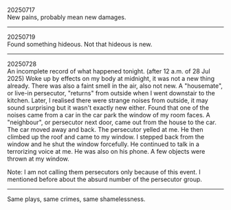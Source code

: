 20250717\
New pains, probably mean new damages.

---

20250719\
Found something hideous. Not that hideous is new.

---

20250728\
An incomplete record of what happened tonight. (after 12 a.m. of 28 Jul 2025)
Woke up by effects on my body at midnight, it was not a new thing already. There was also a faint smell in the air, also not new. A "housemate", or live-in persecutor, "returns" from outside when I went downstair to the kitchen. Later, I realised there were strange noises from outside, it may sound surprising but it wasn't exactly new either. Found that one of the noises came from a car in the car park the window of my room faces. A "neighbour", or persecutor next door, came out from the house to the car. The car moved away and back. The persecutor yelled at me. He then climbed up the roof and came to my window. I stepped back from the window and he shut the window forcefully. He continued to talk in a terrorizing voice at me. He was also on his phone. A few objects were thrown at my window.

Note: I am not calling them persecutors only because of this event. I mentioned before about the absurd number of the persecutor group.

---

Same plays, same crimes, same shamelessness.
